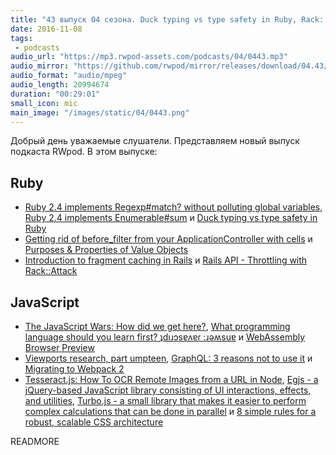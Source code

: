```yaml
---
title: "43 выпуск 04 сезона. Duck typing vs type safety in Ruby, Rack::Attack, Migrating to Webpack 2, Egjs, Turbo.js и прочее"
date: 2016-11-08
tags:
 - podcasts
audio_url: "https://mp3.rwpod-assets.com/podcasts/04/0443.mp3"
audio_mirror: "https://github.com/rwpod/mirror/releases/download/04.43/0443.mp3"
audio_format: "audio/mpeg"
audio_length: 20994674
duration: "00:29:01"
small_icon: mic
main_image: "/images/static/04/0443.png"
---
```


Добрый день уважаемые слушатели. Представляем новый выпуск подкаста RWpod. В этом выпуске:

## Ruby

 - [Ruby 2.4 implements Regexp#match? without polluting global variables](http://blog.bigbinary.com/2016/11/04/ruby-2-4-implements-regexp-match-without-polluting-global-variables.html), [Ruby 2.4 implements Enumerable#sum](http://blog.bigbinary.com/2016/11/02/ruby-2-4-introduces-enumerable-sum.html) и [Duck typing vs type safety in Ruby](http://solnic.eu/2016/11/02/duck-typing-vs-type-safety-in-ruby.html)
 - [Getting rid of before_filter from your ApplicationController with cells](https://christoph.luppri.ch/articles/2016/11/06/getting-rid-of-before_filter-from-your-applicationcontroller-with-cells/) и [Purposes & Properties of Value Objects](https://blog.dnsimple.com/2016/11/purposes-and-properties-of-value-objects/)
 - [Introduction to fragment caching in Rails](https://blog.ragnarson.com/2016/11/02/introduction-to-fragment-caching-in-rails.html) и [Rails API - Throttling with Rack::Attack](https://www.driftingruby.com/episodes/rails-api-throttling-with-rack-attack)

## JavaScript

 - [The JavaScript Wars: How did we get here?](http://cssence.com/blog/2016-11-the-javascript-wars), [What programming language should you learn first? ʇdıɹɔsɐʌɐɾ :ɹǝʍsuɐ](https://medium.freecodecamp.com/what-programming-language-should-i-learn-first-ʇdıɹɔsɐʌɐɾ-ɹǝʍsuɐ-19a33b0a467d) и [WebAssembly Browser Preview](http://v8project.blogspot.ru/2016/10/webassembly-browser-preview.html)
 - [Viewports research, part umpteen](http://www.quirksmode.org/blog/archives/2016/11/viewports_resea.html), [GraphQL: 3 reasons not to use it](https://blog.hitchhq.com/graphql-3-reasons-not-to-use-it-7715f60cb934) и [Migrating to Webpack 2](http://javascriptplayground.com/blog/2016/10/moving-to-webpack-2/)
 - [Tesseract.js: How To OCR Remote Images from a URL in Node](https://www.twilio.com/blog/2016/11/a-simple-way-to-ocr-images-from-a-url-with-tesseract-js.html), [Egjs - a jQuery-based JavaScript library consisting of UI interactions, effects, and utilities](https://naver.github.io/egjs/), [Turbo.js - a small library that makes it easier to perform complex calculations that can be done in parallel](https://turbo.github.io/) и [8 simple rules for a robust, scalable CSS architecture](https://github.com/jareware/css-architecture)

READMORE
